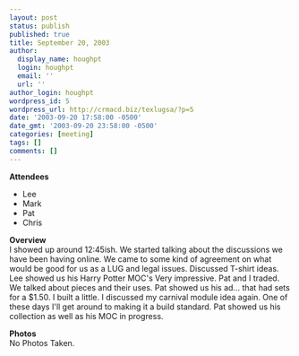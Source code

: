 ```yaml
---
layout: post
status: publish
published: true
title: September 20, 2003
author:
  display_name: houghpt
  login: houghpt
  email: ''
  url: ''
author_login: houghpt
wordpress_id: 5
wordpress_url: http://crmacd.biz/texlugsa/?p=5
date: '2003-09-20 17:58:00 -0500'
date_gmt: '2003-09-20 23:58:00 -0500'
categories: [meeting]
tags: []
comments: []
---
```

<p><strong>Attendees</strong></p>
<ul>
<li>Lee</li>
<li>Mark</li>
<li>Pat</li>
<li>Chris</li>
</ul>
<p><strong>Overview</strong><br />
I showed up around 12:45ish. We started talking about the discussions we have been having online. We came to some kind of agreement on what would be good for us as a LUG and legal issues. Discussed T-shirt ideas. Lee showed us his Harry Potter MOC's Very impressive. Pat and I traded. We talked about pieces and their uses. Pat showed us his ad... that had sets for a $1.50. I built a little. I discussed my carnival module idea again. One of these days I'll get around to making it a build standard. Pat showed us his collection as well as his MOC in progress.</p>
<p><strong>Photos</strong><br />
No Photos Taken.</p>

